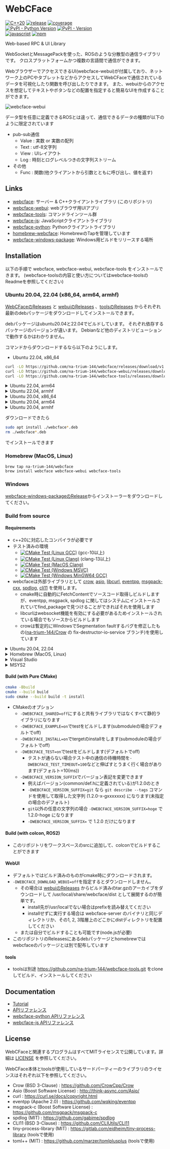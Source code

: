 # WebCFace

[![C++20](https://img.shields.io/badge/C%2B%2B-20-blue?logo=C%2B%2B)](https://github.com/na-trium-144/webcface)
[![release](https://img.shields.io/github/v/release/na-trium-144/webcface)](https://github.com/na-trium-144/webcface/releases)
[![coverage](https://raw.githubusercontent.com/na-trium-144/webcface/badge/coverage.svg)](https://github.com/na-trium-144/webcface/actions/workflows/cmake-coverage.yml)  
[![PyPI - Python Version](https://img.shields.io/pypi/pyversions/webcface?logo=Python&logoColor=white)](https://github.com/na-trium-144/webcface-python)
[![PyPI - Version](https://img.shields.io/pypi/v/webcface)](https://pypi.org/project/webcface/)  
[![javascript](https://img.shields.io/badge/JavaScript%2C%20TypeScript-gray?logo=JavaScript&logoColor=white)](https://github.com/na-trium-144/webcface-js)
[![npm](https://img.shields.io/npm/v/webcface)](https://www.npmjs.com/package/webcface)

Web-based RPC &amp; UI Library

WebSocketとMessagePackを使った、ROSのような分散型の通信ライブラリです。
クロスプラットフォームかつ複数の言語間で通信ができます。

WebブラウザーでアクセスできるUI(webcface-webui)が付属しており、ネットワーク上のPCやタブレットなどからアクセスしてWebCFaceで通信されているデータを可視化したり関数を呼び出したりできます。
また、webuiからのアクセスを想定してテキストやボタンなどの配置を指定すると簡易なUIを作成することができます。

![webcface-webui](https://raw.githubusercontent.com/na-trium-144/webcface/main/docs/images/webcface-webui.png)

データ型を任意に定義できるROSとは違って、通信できるデータの種類が以下のように限定されています
* pub-sub通信
	* Value : 実数 or 実数の配列
	* Text : utf-8文字列
	* View : UIレイアウト
	* Log : 時刻とログレベルつきの文字列ストリーム
* その他
	* Func : 関数(他クライアントから引数とともに呼び出し、値を返す)

## Links

* [webcface](https://github.com/na-trium-144/webcface): サーバー & C++クライアントライブラリ (このリポジトリ)
* [webcface-webui](https://github.com/na-trium-144/webcface-webui): webブラウザ用UIアプリ
* [webcface-tools](https://github.com/na-trium-144/webcface-tools): コマンドラインツール群
* [webcface-js](https://github.com/na-trium-144/webcface-js): JavaScriptクライアントライブラリ
* [webcface-python](https://github.com/na-trium-144/webcface-python): Pythonクライアントライブラリ
* [homebrew-webcface](https://github.com/na-trium-144/homebrew-webcface): HomebrewのTapを管理しています
* [webcface-windows-package](https://github.com/na-trium-144/webcface-windows-package): Windows用ビルドをリリースする場所

## Installation
以下の手順で webcface, webcface-webui, webcface-tools をインストールできます。
(webcface-toolsの内容と使い方についてはwebcface-toolsのReadmeを参照してください)

### Ubuntu 20.04, 22.04 (x86_64, arm64, armhf)
[WebCFaceのReleases](https://github.com/na-trium-144/webcface/releases) と [webuiのReleases](https://github.com/na-trium-144/webcface-webui/releases) 、[toolsのReleases](https://github.com/na-trium-144/webcface-tools/releases) からそれぞれ最新のdebパッケージをダウンロードしてインストールできます。

debパッケージはubuntu20.04と22.04でビルドしています。
それぞれ依存するパッケージのバージョンが違います。
Debianなど他のディストリビューションで動作するかはわかりません。

コマンドからダウンロードするなら以下のようにします。

* Ubuntu 22.04, x86_64
```sh
curl -LO https://github.com/na-trium-144/webcface/releases/download/v1.2.2/webcface_1.2.2-ubuntu22.04_amd64.deb
curl -LO https://github.com/na-trium-144/webcface-webui/releases/download/v1.0.11/webcface-webui_1.0.11_all.deb
curl -LO https://github.com/na-trium-144/webcface-tools/releases/download/v1.1.6/webcface-tools_1.1.6-ubuntu22.04_amd64.deb
```

<details><summary>Ubuntu 22.04, arm64</summary>

```sh
curl -LO https://github.com/na-trium-144/webcface/releases/download/v1.2.2/webcface_1.2.2-ubuntu22.04_arm64.deb
curl -LO https://github.com/na-trium-144/webcface-webui/releases/download/v1.0.11/webcface-webui_1.0.11_all.deb
curl -LO https://github.com/na-trium-144/webcface-tools/releases/download/v1.1.6/webcface-tools_1.1.6-ubuntu22.04_arm64.deb
```
</details>

<details><summary>Ubuntu 22.04, armhf</summary>

```sh
curl -LO https://github.com/na-trium-144/webcface/releases/download/v1.2.2/webcface_1.2.2-ubuntu22.04_armhf.deb
curl -LO https://github.com/na-trium-144/webcface-webui/releases/download/v1.0.11/webcface-webui_1.0.11_all.deb
curl -LO https://github.com/na-trium-144/webcface-tools/releases/download/v1.1.6/webcface-tools_1.1.6-ubuntu22.04_armhf.deb
```
</details>

<details><summary>Ubuntu 20.04, x86_64</summary>

```sh
curl -LO https://github.com/na-trium-144/webcface/releases/download/v1.2.2/webcface_1.2.2-ubuntu20.04_amd64.deb
curl -LO https://github.com/na-trium-144/webcface-webui/releases/download/v1.0.11/webcface-webui_1.0.11_all.deb
curl -LO https://github.com/na-trium-144/webcface-tools/releases/download/v1.1.6/webcface-tools_1.1.6-ubuntu20.04_amd64.deb
```
</details>

<details><summary>Ubuntu 20.04, arm64</summary>

```sh
curl -LO https://github.com/na-trium-144/webcface/releases/download/v1.2.2/webcface_1.2.2-ubuntu20.04_arm64.deb
curl -LO https://github.com/na-trium-144/webcface-webui/releases/download/v1.0.11/webcface-webui_1.0.11_all.deb
curl -LO https://github.com/na-trium-144/webcface-tools/releases/download/v1.1.6/webcface-tools_1.1.6-ubuntu20.04_arm64.deb
```
</details>

<details><summary>Ubuntu 20.04, armhf</summary>

```sh
curl -LO https://github.com/na-trium-144/webcface/releases/download/v1.2.2/webcface_1.2.2-ubuntu20.04_armhf.deb
curl -LO https://github.com/na-trium-144/webcface-webui/releases/download/v1.0.11/webcface-webui_1.0.11_all.deb
curl -LO https://github.com/na-trium-144/webcface-tools/releases/download/v1.1.6/webcface-tools_1.1.6-ubuntu20.04_armhf.deb
```
</details>

ダウンロードできたら
```sh
sudo apt install ./webcface*.deb
rm ./webcface*.deb
```
でインストールできます

### Homebrew (MacOS, Linux)
```sh
brew tap na-trium-144/webcface
brew install webcface webcface-webui webcface-tools
```

### Windows
[webcface-windows-packageのRelease](https://github.com/na-trium-144/webcface-windows-package/releases)からインストーラーをダウンロードしてください。

### Build from source

#### Requirements
* c++20に対応したコンパイラが必要です
* テスト済みの環境
	* [![CMake Test (Linux GCC)](https://github.com/na-trium-144/webcface/actions/workflows/cmake-test-linux-gcc.yml/badge.svg?branch=main)](https://github.com/na-trium-144/webcface/actions/workflows/cmake-test-linux-gcc.yml) (gcc-10以上)
	* [![CMake Test (Linux Clang)](https://github.com/na-trium-144/webcface/actions/workflows/cmake-test-linux-clang.yml/badge.svg?branch=main)](https://github.com/na-trium-144/webcface/actions/workflows/cmake-test-linux-clang.yml) (clang-13以上)
	* [![CMake Test (MacOS Clang)](https://github.com/na-trium-144/webcface/actions/workflows/cmake-test-macos-clang.yml/badge.svg?branch=main)](https://github.com/na-trium-144/webcface/actions/workflows/cmake-test-macos-clang.yml)
	* [![CMake Test (Windows MSVC)](https://github.com/na-trium-144/webcface/actions/workflows/cmake-test-windows-msvc.yml/badge.svg?branch=main)](https://github.com/na-trium-144/webcface/actions/workflows/cmake-test-windows-msvc.yml)
	* [![CMake Test (Windows MinGW64 GCC)](https://github.com/na-trium-144/webcface/actions/workflows/cmake-test-windows-gcc.yml/badge.svg?branch=main)](https://github.com/na-trium-144/webcface/actions/workflows/cmake-test-windows-gcc.yml)
* webcfaceは外部ライブラリとして [crow](https://github.com/CrowCpp/Crow), [asio](https://github.com/chriskohlhoff/asio), [libcurl](https://github.com/curl/curl), [eventpp](https://github.com/wqking/eventpp), [msgpack-cxx](https://github.com/msgpack/msgpack-c), [spdlog](https://github.com/gabime/spdlog), [cli11](https://github.com/CLIUtils/CLI11.git) を使用します。
	* cmake時に自動的にFetchContentでソースコード取得しビルドしますが、eventpp, msgpack, spdlog に関してはシステムにインストールされていてfind_packageで見つけることができればそれを使用します
	* libcurlはwebsocket機能を有効にする必要があるためインストールされている場合でもソースからビルドします
	* crowは暫定的にWindowsでSegmentation faultするバグを修正したもの([na-trium-144/Crow](https://github.com/na-trium-144/Crow) の fix-destructor-io-service ブランチ)を使用しています

<details><summary>Ubuntu 20.04, 22.04</summary>

```sh
sudo apt install build-essential git cmake
sudo apt install libspdlog-dev  # optional
```

ubuntu20.04の場合デフォルトのコンパイラ(gcc-9)ではビルドできないのでgcc-10にする必要があります
```sh
sudo apt install gcc-10 g++-10
export CC=gcc-10
export CXX=g++-10
```
</details>

<details><summary>Homebrew (MacOS, Linux)</summary>

```sh
brew install cmake
brew install spdlog msgpack-cxx  # optional
```
</details>

<details><summary>Visual Studio</summary>

* Visual Studio 2019, 2022 でcloneしたwebcfaceのフォルダーを開くとビルドできます
* Developer Command Promptからcmakeコマンドを使ってもビルドできます
</details>

<details><summary>MSYS2</summary>

```sh
pacman -S git mingw-w64-x86_64-gcc mingw-w64-x86_64-cmake mingw-w64-x86_64-ninja
pacman -S mingw-w64-x86_64-spdlog  # optional
```
</details>

#### Build (with Pure CMake)

```sh
cmake -Bbuild
cmake --build build
sudo cmake --build build -t install
```
* CMakeのオプション
	* `-DWEBCFACE_SHARED=off`にすると共有ライブラリではなくすべて静的ライブラリになります
	* `-DWEBCFACE_EXAMPLE=on`でtestをビルドします(submoduleの場合デフォルトでoff)
	* `-DWEBCFACE_INSTALL=on`でtergetのinstallをします(submoduleの場合デフォルトでoff)
	* `-DWEBCFACE_TEST=on`でtestをビルドします(デフォルトでoff)
		* テストが通らない場合テスト中の通信の待機時間を`-DWEBCFACE_TEST_TIMEOUT=100`などと伸ばすとうまく行く場合があります(デフォルト=10(ms))
	* `-DWEBCFACE_VERSION_SUFFIX`でバージョン表記を変更できます
		* 例えばバージョン(common/def.hに定義されている)が1.2.0のとき
		* `-DWEBCFACE_VERSION_SUFFIX=git` なら `git describe --tags` コマンドを使用して取得した文字列 (1.2.0-x-gxxxxxxx) になります(未指定の場合のデフォルト)
		* `git`以外の任意の文字列の場合 `-DWEBCFACE_VERSION_SUFFIX=hoge` で 1.2.0-hoge になります
		* `-DWEBCFACE_VERSION_SUFFIX=` で 1.2.0 だけになります

#### Build (with colcon, ROS2)
* このリポジトリをワークスペースのsrcに追加して、colconでビルドすることができます

#### WebUI
* デフォルトではビルド済みのものがcmake時にダウンロードされます。
* `-DWEBCFACE_DOWNLOAD_WEBUI=off`を指定するとダウンロードしません。
	* その場合は [webuiのReleases](https://github.com/na-trium-144/webcface-webui/releases) からビルド済みのtar.gzのアーカイブをダウンロードして /usr/local/share/webcface/dist として展開するのが簡単です。
		* install先が/usr/localでない場合はprefixを読み替えてください
		* installせずに実行する場合は webcface-server のバイナリと同じディレクトリか、その1, 2, 3階層上のどこかにdistディレクトリを配置してください
	* または自分でビルドすることも可能です(node.jsが必要)
* このリポジトリのReleasesにあるdebパッケージとhomebrewではwebcfaceのパッケージとは別で配布しています

#### tools
* toolsは別途 https://github.com/na-trium-144/webcface-tools.git をcloneしてビルド、インストールしてください

## Documentation
* [Tutorial](https://na-trium-144.github.io/webcface/md_00__tutorial.html)
* [APIリファレンス](https://na-trium-144.github.io/webcface/namespaces.html)
* [webcface-python APIリファレンス](https://na-trium-144.github.io/webcface-python/)
* [webcface-js APIリファレンス](https://na-trium-144.github.io/webcface-js/)

## License

WebCFaceと関連するプログラムはすべてMITライセンスで公開しています。詳細は [LICENSE](https://github.com/na-trium-144/webcface/blob/main/LICENSE) を参照してください。

WebCFace本体とtoolsが使用しているサードパーティーのライブラリのライセンスはそれぞれ以下を参照してください。
* Crow (BSD 3-Clause) : https://github.com/CrowCpp/Crow
* Asio (Boost Software License) : http://think-async.com/Asio/
* curl : https://curl.se/docs/copyright.html
* eventpp (Apache 2.0) : https://github.com/wqking/eventpp
* msgpack-c (Boost Software License) : https://github.com/msgpack/msgpack-c
* spdlog (MIT) : https://github.com/gabime/spdlog
* CLI11 (BSD 3-Clause) : https://github.com/CLIUtils/CLI11
* tiny-process-library (MIT) : https://gitlab.com/eidheim/tiny-process-library (toolsで使用)
* toml++ (MIT) : https://github.com/marzer/tomlplusplus (toolsで使用)
